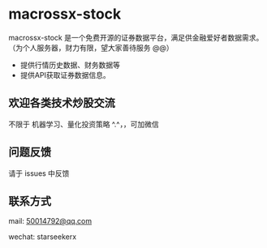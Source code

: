 # macrossx-stock

macrossx-stock 是一个免费开源的证券数据平台，满足供金融爱好者数据需求。（为个人服务器，财力有限，望大家善待服务 @@）
- 提供行情历史数据、财务数据等
- 提供API获取证券数据信息。

## 欢迎各类技术炒股交流

不限于 机器学习、量化投资策略 ^.^，，可加微信

## 问题反馈

请于 issues 中反馈

## 联系方式

  mail: 50014792@qq.com
  
  wechat: starseekerx
